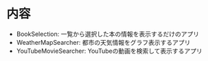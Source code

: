 # 内容
- BookSelection: 一覧から選択した本の情報を表示するだけのアプリ
- WeatherMapSearcher: 都市の天気情報をグラフ表示するアプリ
- YouTubeMovieSearcher: YouTubeの動画を検索して表示するアプリ
